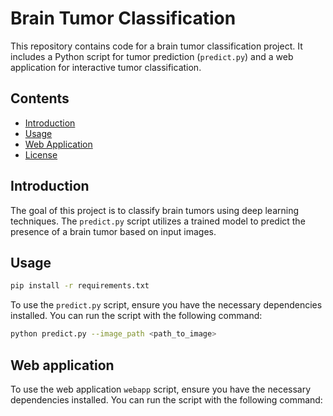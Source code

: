 # Brain Tumor Classification

This repository contains code for a brain tumor classification project. It includes a Python script for tumor prediction (`predict.py`) and a web application for interactive tumor classification.

## Contents

- [Introduction](#introduction)
- [Usage](#usage)
- [Web Application](#web-application)
- [License](#license)

## Introduction

The goal of this project is to classify brain tumors using deep learning techniques. The `predict.py` script utilizes a trained model to predict the presence of a brain tumor based on input images.


## Usage
```bash
pip install -r requirements.txt
```

To use the `predict.py` script, ensure you have the necessary dependencies installed. You can run the script with the following command:

```bash
python predict.py --image_path <path_to_image>
```

## Web application
To use the web application `webapp` script, ensure you have the necessary dependencies installed. You can run the script with the following command:

```bash python3 webapp/manage.py runserver
```

